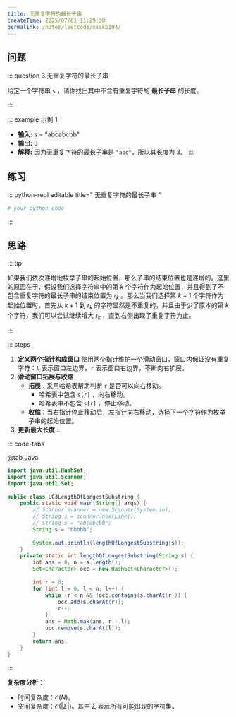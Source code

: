 ```yaml
---
title: 无重复字符的最长子串
createTime: 2025/07/01 11:29:38
permalink: /notes/leetcode/xsakb194/
---
```


## **问题**

::: question 3.无重复字符的最长子串

给定一个字符串 `s` ，请你找出其中不含有重复字符的 **最长子串** 的长度。

:::

::: example 示例 1

- **输入:** s = "abcabcbb"
- **输出:** 3 
- **解释:** 因为无重复字符的最长子串是 `"abc"`，所以其长度为 3。
:::
## **练习**

::: python-repl editable title=" 无重复字符的最长子串 "

```python
# your python code
```

:::

## **思路**

::: tip 

如果我们依次递增地枚举子串的起始位置，那么子串的结束位置也是递增的。这里的原因在于，假设我们选择字符串中的第 $k$ 个字符作为起始位置，并且得到了不包含重复字符的最长子串的结束位置为 $r_k$ 。那么当我们选择第 $k + 1$ 个字符作为起始位置时，首先从 $k + 1$ 到 $r_k$ 的字符显然是不重复的，并且由于少了原本的第 $k$ 个字符，我们可以尝试继续增大 $r_k$ ，直到右侧出现了重复字符为止。

:::

::: steps

1. **定义两个指针构成窗口**
	使用两个指针维护一个滑动窗口，窗口内保证没有重复字符：`l` 表示窗口左边界，`r` 表示窗口右边界，不断向右扩展。
2. **滑动窗口拓展与收缩**
	- **拓展**：采用哈希表帮助判断 `r` 是否可以向右移动。
		- 哈希表中包含 `s[r]` ，向右移动。
		- 哈希表中不包含 `s[r]` ，停止移动。
	- **收缩**：当右指针停止移动后，左指针向右移动，选择下一个字符作为枚举子串的起始位置。
3. **更新最大长度**
:::

::: code-tabs

@tab Java

```java
import java.util.HashSet;  
import java.util.Scanner;  
import java.util.Set;  
  
public class LC3LengthOfLongestSubstring {  
    public static void main(String[] args) {  
        // Scanner scanner = new Scanner(System.in);  
        // String s = scanner.nextLine();  
        // String s = "abcabcbb";
        String s = "bbbbb";  
  
        System.out.println(lengthOfLongestSubstring(s));  
    }  
    private static int lengthOfLongestSubstring(String s) {  
        int ans = 0, n = s.length();  
        Set<Character> occ = new HashSet<Character>();  
  
        int r = 0;  
        for (int l = 0; l < n; l++) {  
            while (r < n && !occ.contains(s.charAt(r))) {  
                occ.add(s.charAt(r));  
                r++;  
            }
            ans = Math.max(ans, r - l);  
            occ.remove(s.charAt(l));  
        }
        return ans;  
    }
}

```

:::

**复杂度分析**：

- 时间复杂度：$\mathcal{O}(N)$。
- 空间复杂度：$\mathcal{O}(\lvert \Sigma \rvert)$。其中 $\Sigma$ 表示所有可能出现的字符集。